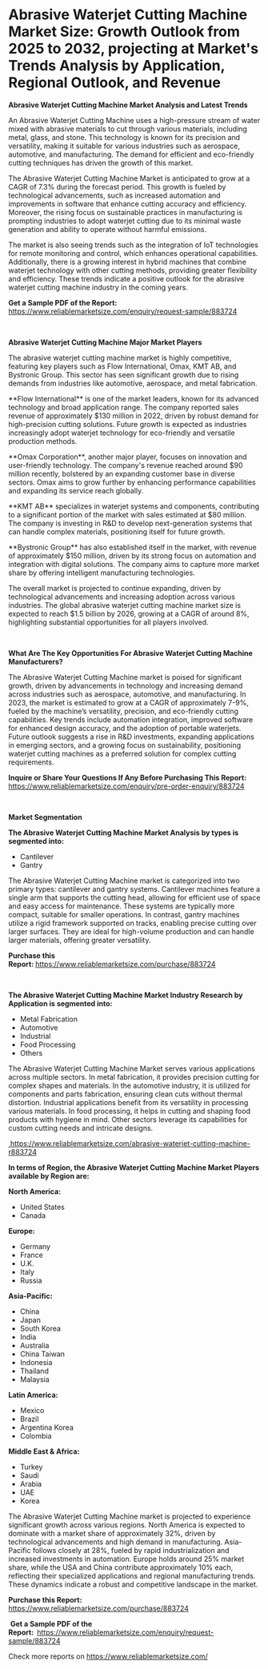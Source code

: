 <p><h1>Abrasive Waterjet Cutting Machine Market Size: Growth Outlook from 2025 to 2032, projecting at Market's Trends Analysis by Application, Regional Outlook, and Revenue</h1></p><p><strong>Abrasive Waterjet Cutting Machine Market Analysis and Latest Trends</strong></p>
<p><p>An Abrasive Waterjet Cutting Machine uses a high-pressure stream of water mixed with abrasive materials to cut through various materials, including metal, glass, and stone. This technology is known for its precision and versatility, making it suitable for various industries such as aerospace, automotive, and manufacturing. The demand for efficient and eco-friendly cutting techniques has driven the growth of this market.</p><p>The Abrasive Waterjet Cutting Machine Market is anticipated to grow at a CAGR of 7.3% during the forecast period. This growth is fueled by technological advancements, such as increased automation and improvements in software that enhance cutting accuracy and efficiency. Moreover, the rising focus on sustainable practices in manufacturing is prompting industries to adopt waterjet cutting due to its minimal waste generation and ability to operate without harmful emissions.</p><p>The market is also seeing trends such as the integration of IoT technologies for remote monitoring and control, which enhances operational capabilities. Additionally, there is a growing interest in hybrid machines that combine waterjet technology with other cutting methods, providing greater flexibility and efficiency. These trends indicate a positive outlook for the abrasive waterjet cutting machine industry in the coming years.</p></p>
<p><strong>Get a Sample PDF of the Report:&nbsp;</strong> <a href="https://www.reliablemarketsize.com/enquiry/request-sample/883724?utm_campaign=2212&utm_medium=2&utm_source=Github&utm_content=ia&utm_term=18022025&utm_id=abrasive-waterjet-cutting-machine">https://www.reliablemarketsize.com/enquiry/request-sample/883724</a></p>
<p>&nbsp;</p>
<p><strong>Abrasive Waterjet Cutting Machine Major Market Players</strong></p>
<p><p>The abrasive waterjet cutting machine market is highly competitive, featuring key players such as Flow International, Omax, KMT AB, and Bystronic Group. This sector has seen significant growth due to rising demands from industries like automotive, aerospace, and metal fabrication.</p><p>**Flow International** is one of the market leaders, known for its advanced technology and broad application range. The company reported sales revenue of approximately $130 million in 2022, driven by robust demand for high-precision cutting solutions. Future growth is expected as industries increasingly adopt waterjet technology for eco-friendly and versatile production methods.</p><p>**Omax Corporation**, another major player, focuses on innovation and user-friendly technology. The company's revenue reached around $90 million recently, bolstered by an expanding customer base in diverse sectors. Omax aims to grow further by enhancing performance capabilities and expanding its service reach globally.</p><p>**KMT AB** specializes in waterjet systems and components, contributing to a significant portion of the market with sales estimated at $80 million. The company is investing in R&D to develop next-generation systems that can handle complex materials, positioning itself for future growth.</p><p>**Bystronic Group** has also established itself in the market, with revenue of approximately $150 million, driven by its strong focus on automation and integration with digital solutions. The company aims to capture more market share by offering intelligent manufacturing technologies.</p><p>The overall market is projected to continue expanding, driven by technological advancements and increasing adoption across various industries. The global abrasive waterjet cutting machine market size is expected to reach $1.5 billion by 2026, growing at a CAGR of around 8%, highlighting substantial opportunities for all players involved.</p></p>
<p>&nbsp;</p>
<p><strong>What Are The Key Opportunities For Abrasive Waterjet Cutting Machine Manufacturers?</strong></p>
<p><p>The Abrasive Waterjet Cutting Machine market is poised for significant growth, driven by advancements in technology and increasing demand across industries such as aerospace, automotive, and manufacturing. In 2023, the market is estimated to grow at a CAGR of approximately 7-9%, fueled by the machine’s versatility, precision, and eco-friendly cutting capabilities. Key trends include automation integration, improved software for enhanced design accuracy, and the adoption of portable waterjets. Future outlook suggests a rise in R&D investments, expanding applications in emerging sectors, and a growing focus on sustainability, positioning waterjet cutting machines as a preferred solution for complex cutting requirements.</p></p>
<p><strong>Inquire or Share Your Questions If Any Before Purchasing This Report:</strong> <a href="https://www.reliablemarketsize.com/enquiry/pre-order-enquiry/883724?utm_campaign=2212&utm_medium=2&utm_source=Github&utm_content=ia&utm_term=18022025&utm_id=abrasive-waterjet-cutting-machine">https://www.reliablemarketsize.com/enquiry/pre-order-enquiry/883724</a></p>
<p>&nbsp;</p>
<p><strong>Market Segmentation</strong></p>
<p><strong>The Abrasive Waterjet Cutting Machine Market Analysis by types is segmented into:</strong></p>
<p><ul><li>Cantilever</li><li>Gantry</li></ul></p>
<p><p>The Abrasive Waterjet Cutting Machine market is categorized into two primary types: cantilever and gantry systems. Cantilever machines feature a single arm that supports the cutting head, allowing for efficient use of space and easy access for maintenance. These systems are typically more compact, suitable for smaller operations. In contrast, gantry machines utilize a rigid framework supported on tracks, enabling precise cutting over larger surfaces. They are ideal for high-volume production and can handle larger materials, offering greater versatility.</p></p>
<p><strong>Purchase this Report:&nbsp;</strong><a href="https://www.reliablemarketsize.com/purchase/883724?utm_campaign=2212&utm_medium=2&utm_source=Github&utm_content=ia&utm_term=18022025&utm_id=abrasive-waterjet-cutting-machine">https://www.reliablemarketsize.com/purchase/883724</a></p>
<p>&nbsp;</p>
<p><strong>The Abrasive Waterjet Cutting Machine Market Industry Research by Application is segmented into:</strong></p>
<p><ul><li>Metal Fabrication</li><li>Automotive</li><li>Industrial</li><li>Food Processing</li><li>Others</li></ul></p>
<p><p>The Abrasive Waterjet Cutting Machine Market serves various applications across multiple sectors. In metal fabrication, it provides precision cutting for complex shapes and materials. In the automotive industry, it is utilized for components and parts fabrication, ensuring clean cuts without thermal distortion. Industrial applications benefit from its versatility in processing various materials. In food processing, it helps in cutting and shaping food products with hygiene in mind. Other sectors leverage its capabilities for custom cutting needs and intricate designs.</p></p>
<p><a href="https://www.reliablemarketsize.com/abrasive-waterjet-cutting-machine-r883724?utm_campaign=2212&utm_medium=2&utm_source=Github&utm_content=ia&utm_term=18022025&utm_id=abrasive-waterjet-cutting-machine">&nbsp;https://www.reliablemarketsize.com/abrasive-waterjet-cutting-machine-r883724</a></p>
<p><strong>In terms of Region, the Abrasive Waterjet Cutting Machine Market Players available by Region are:</strong></p>
<p>
    <p> <strong> North America: </strong>
        <ul>
            <li>United States</li>
            <li>Canada</li>
        </ul>
        </p> 
    <p> <strong> Europe: </strong>
        <ul>
            <li>Germany</li>
            <li>France</li>
            <li>U.K.</li>
            <li>Italy</li>
            <li>Russia</li>
        </ul>
        </p> 
    <p> <strong> Asia-Pacific: </strong>
        <ul>
            <li>China</li>
            <li>Japan</li>
            <li>South Korea</li>
            <li>India</li>
            <li>Australia</li>
            <li>China Taiwan</li>
            <li>Indonesia</li>
            <li>Thailand</li>
            <li>Malaysia</li>
        </ul>
        </p> 
    <p> <strong> Latin America: </strong>
        <ul>
            <li>Mexico</li>
            <li>Brazil</li>
            <li>Argentina Korea</li>
            <li>Colombia</li>
        </ul>
        </p> 
    <p> <strong> Middle East & Africa: </strong>
        <ul>
            <li>Turkey</li>
            <li>Saudi</li>
            <li>Arabia</li>
            <li>UAE</li>
            <li>Korea</li>
        </ul>
    </p>
    </p>
<p><p>The Abrasive Waterjet Cutting Machine market is projected to experience significant growth across various regions. North America is expected to dominate with a market share of approximately 32%, driven by technological advancements and high demand in manufacturing. Asia-Pacific follows closely at 28%, fueled by rapid industrialization and increased investments in automation. Europe holds around 25% market share, while the USA and China contribute approximately 10% each, reflecting their specialized applications and regional manufacturing trends. These dynamics indicate a robust and competitive landscape in the market.</p></p>
<p><strong>Purchase this Report: </strong><a href="https://www.reliablemarketsize.com/purchase/883724?utm_campaign=2212&utm_medium=2&utm_source=Github&utm_content=ia&utm_term=18022025&utm_id=abrasive-waterjet-cutting-machine">https://www.reliablemarketsize.com/purchase/883724</a></p>
<p>&nbsp;<strong>Get a Sample PDF of the Report:&nbsp;&nbsp;</strong><a href="https://www.reliablemarketsize.com/enquiry/request-sample/883724?utm_campaign=2212&utm_medium=2&utm_source=Github&utm_content=ia&utm_term=18022025&utm_id=abrasive-waterjet-cutting-machine">https://www.reliablemarketsize.com/enquiry/request-sample/883724</a></p>
<p><strong></strong></p>
<p>Check more reports on <a href="https://www.reliablemarketsize.com/?utm_campaign=2212&utm_medium=2&utm_source=Github&utm_content=ia&utm_term=18022025&utm_id=abrasive-waterjet-cutting-machine">https://www.reliablemarketsize.com/</a></p>